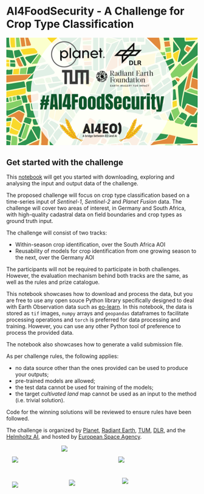 # AI4FoodSecurity - A Challenge for Crop Type Classification

![header](notebook/utils/image.png)

## Get started with the challenge

This [notebook](notebook/starter-pack.ipynb) will get you started with downloading, exploring and analysing the input and output data of the challenge.

The proposed challenge will focus on crop type classification based on a time-series input of _Sentinel-1_, _Sentinel-2_ and _Planet Fusion_ data. The challenge will cover two areas of interest, in Germany and South Africa, with high-quality cadastral data on field boundaries and crop types as ground truth input. 

The challenge will consist of two tracks:
  * Within-season crop identification, over the South Africa AOI
  * Reusability of models for crop identification from one growing season to the next, over the Germany AOI

The participants will not be required to participate in both challenges. However, the evaluation mechanism behind both tracks are the same, as well as the rules and prize catalogue.

This notebook showcases how to download and process the data, but you are free to use any open souce Python library specifically designed to deal with Earth Observation data such as [eo-learn](https://eo-learn.readthedocs.io/en/latest/index.html). In this notebook, the data is stored as `tif` images, `numpy` arrays and `geopandas` dataframes to facilitate processing operations and `torch` is preferred for data processing and training. However, you can use any other Python tool of preference to process the provided data.

The notebook also showcases how to generate a valid submission file.

As per challenge rules, the following applies:
 * no data source other than the ones provided can be used to produce your outputs;
 * pre-trained models are allowed;
 * the test data cannot be used for training of the models; 
 * the target _cultivated land_ map cannot be used as an input to the method (i.e. trivial solution).

Code for the winning solutions will be reviewed to ensure rules have been followed.

The challenge is organized by [Planet](https://www.planet.com/), [Radiant Earth](https://www.radiant.earth/), [TUM](https://www.tum.de/), [DLR](https://www.dlr.de/DE/Home/home_node.html), and the [Helmholtz AI](https://www.helmholtz.ai/), and hosted by [European Space Agency](https://www.esa.int/).
<div>
    <img src="https://upload.wikimedia.org/wikipedia/commons/3/39/Planet_logo_New.png" width="100" 
         align="left" style="padding-top: 30px; padding-right: 15px; padding-bottom: 20px; padding-left: 15px"/>
    <img src="https://radiant-assets.s3.us-west-2.amazonaws.com/PrimaryREFLogo.png" width="120" 
         align="left" style="padding-top: 1px; padding-right: 15px; padding-bottom: 20px; padding-left: 15px"/>
    <img src="https://www.hzdr.de/coltray/img/TUM_logo.png" width="120" 
         align="left" style="padding-top: 30px; padding-right: 15px; padding-bottom: 20px; padding-left: 15px"/>
    <img src="https://www.etp4hpc.eu/img/image/fotos/dlr_logo_engl_schwarz.jpg?&q=100" width="120" 
         align="left" style="padding-top: 30px; padding-right: 15px; padding-bottom: 20px; padding-left: 15px"/>
    <img src="https://www.hzdr.de/db/PicOri?pOid=60735" width="120" 
         align="left" style="padding-top: 25px; padding-right: 5px; padding-bottom: 20px; padding-left: 15px"/>
    <img src="https://www.arianespace.com/wp-content/uploads/2014/10/esa-logo.bmp" width="120" 
         align="left" style="padding-top: 20px; padding-right: 15px; padding-bottom: 20px; padding-left: 15px"/>
    
</div>
